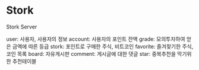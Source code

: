 # Stork

Stork Server

<Model>

user: 사용자, 사용자의 정보
account: 사용자의 포인트 잔액
grade: 모의투자하여 얻은 금액에 따른 등급
stork: 포인트로 구매한 주식, 비트코인
favorite: 즐겨찾기한 주식, 코인 목록
board: 자유게시판
comment: 게시글에 대한 댓글
star: 중복추천을 막기위한 추천테이블
